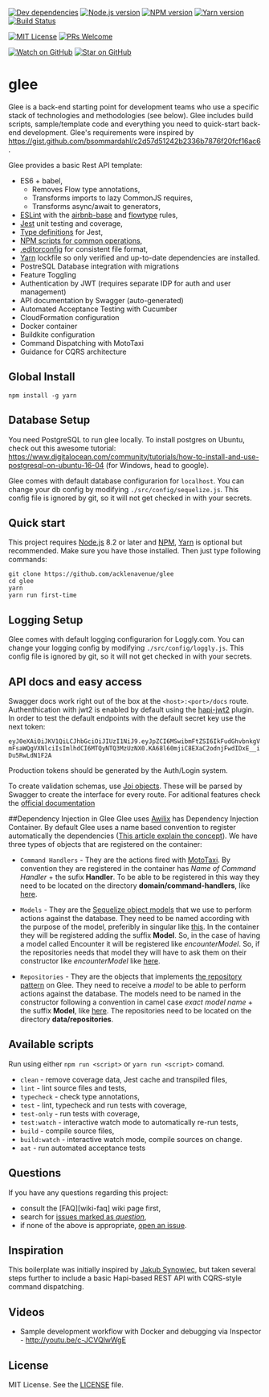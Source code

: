 [![Dev dependencies][dependencies-badge]][dependencies]
[![Node.js version][nodejs-badge]][nodejs]
[![NPM version][npm-badge]][npm]
[![Yarn version][yarn-badge]][yarn]
[![Build Status][travis-badge]][travis-ci]

[![MIT License][license-badge]][license]
[![PRs Welcome][prs-badge]][prs]

[![Watch on GitHub][github-watch-badge]][github-watch]
[![Star on GitHub][github-star-badge]][github-star]

# glee

Glee is a back-end starting point for development teams who use a specific stack of technologies and methodologies (see below). Glee includes build scripts, sample/template code and everything you need to quick-start back-end development. Glee's requirements were inspired by https://gist.github.com/bsommardahl/c2d57d51242b2336b7876f20fcf16ac6.

Glee provides a basic Rest API template:

* ES6 + babel,
  * Removes Flow type annotations,
  * Transforms imports to lazy CommonJS requires,
  * Transforms async/await to generators,
* [ESLint][eslint] with the [airbnb-base][airbnb-base] and [flowtype][eslint-flowtype] rules,
* [Jest][jest] unit testing and coverage,
* [Type definitions][flow-typed] for Jest,
* [NPM scripts for common operations](#available-scripts),
* [.editorconfig][editorconfig] for consistent file format,
* [Yarn][yarn] lockfile so only verified and up-to-date dependencies are installed.
* PostreSQL Database integration with migrations
* Feature Toggling
* Authentication by JWT (requires separate IDP for auth and user management)
* API documentation by Swagger (auto-generated)
* Automated Acceptance Testing with Cucumber
* CloudFormation configuration
* Docker container
* Buildkite configuration
* Command Dispatching with MotoTaxi
* Guidance for CQRS architecture

## Global Install

`npm install -g yarn`

## Database Setup

You need PostgreSQL to run glee locally. To install postgres on Ubuntu, check out this awesome tutorial: https://www.digitalocean.com/community/tutorials/how-to-install-and-use-postgresql-on-ubuntu-16-04 (for Windows, head to google).

Glee comes with default database configurarion for `localhost`. You can change your db config by modifying `./src/config/sequelize.js`. This config file is ignored by git, so it will not get checked in with your secrets.

## Quick start

This project requires [Node.js][nodejs] 8.2 or later and [NPM][npm], [Yarn][yarn] is optional but recommended. Make sure you have those installed. Then just type following commands:

```
git clone https://github.com/acklenavenue/glee
cd glee
yarn
yarn run first-time
```

## Logging Setup

Glee comes with default logging configurarion for Loggly.com. You can change your logging config by modifying `./src/config/loggly.js`. This config file is ignored by git, so it will not get checked in with your secrets.

## API docs and easy access

Swagger docs work right out of the box at the `<host>:<port>/docs` route.
Authenthication with jwt2 is enabled by default using the [hapi-jwt2](https://www.npmjs.com/package/hapi-auth-jwt2) plugin.
In order to test the default endpoints with the default secret key use the next token:

`eyJ0eXAiOiJKV1QiLCJhbGciOiJIUzI1NiJ9.eyJpZCI6MSwibmFtZSI6IkFudGhvbnkgVmFsaWQgVXNlciIsImlhdCI6MTQyNTQ3MzUzNX0.KA68l60mjiC8EXaC2odnjFwdIDxE__iDu5RwLdN1F2A`

Production tokens should be generated by the Auth/Login system.

To create validation schemas, use [Joi objects](https://github.com/hapijs/joi). These will be parsed by Swagger to create the interface for every route.
For aditional features check the [official documentation](https://swagger.io/docs/)

##Dependency Injection in Glee
Glee uses [Awilix](https://github.com/jeffijoe/awilix) has Dependency Injection Container. By default Glee uses a name based convention to register automatically the dependencies ([This article explain the concept](http://www.rahulpnath.com/blog/ioc-registration-by-convention/)). We have three types of objects that are registered on the container:

* `Command Handlers` - They are the actions fired with [MotoTaxi](https://github.com/AcklenAvenue/mototaxi). By convention they are registered in the container has _Name of Command Handler_ + the sufix **Handler**. To be able to be registered in this way they need to be located on the directory **domain/command-handlers**, like [here](https://github.com/AcklenAvenue/glee/blob/master/src/domain/command-handlers/encounters.js#L10).
* `Models` - They are the [Sequelize object models](http://docs.sequelizejs.com/class/lib/model.js~Model.html) that we use to perform actions against the database. They need to be named according with the purpose of the model, preferibly in singular like [this](https://github.com/AcklenAvenue/glee/blob/master/src/models/encounter.js#L2). In the container they will be registered adding the suffix **Model**. So, in the case of having a model called Encounter it will be registered like _encounterModel_. So, if the repositories needs that model they will have to ask them on their constructor like _encounterModel_ like [here](https://github.com/AcklenAvenue/glee/blob/master/src/data/repositories/encounters.js#L6).

* `Repositories` - They are the objects that implements [the repository pattern](https://martinfowler.com/eaaCatalog/repository.html) on Glee. They need to receive a _model_ to be able to perform actions against the database. The models need to be named in the constructor following a convention in camel case _exact model name_ + the suffix **Model**, like [here](https://github.com/AcklenAvenue/glee/blob/master/src/data/repositories/encounters.js#L6). The repositories need to be located on the directory **data/repositories**.

## Available scripts

Run using either `npm run <script>` or `yarn run <script>` comand.

* `clean` - remove coverage data, Jest cache and transpiled files,
* `lint` - lint source files and tests,
* `typecheck` - check type annotations,
* `test` - lint, typecheck and run tests with coverage,
* `test-only` - run tests with coverage,
* `test:watch` - interactive watch mode to automatically re-run tests,
* `build` - compile source files,
* `build:watch` - interactive watch mode, compile sources on change.
* `aat` - run automated acceptance tests

## Questions

If you have any questions regarding this project:

* consult the [FAQ][wiki-faq] wiki page first,
* search for [issues marked as _question_][issues-question],
* if none of the above is appropriate, [open an issue][new-issue].

## Inspiration

This boilerplate was initially inspired by [Jakub Synowiec](https://github.com/jsynowiec/node-flowtype-boilerplate), but taken several steps further to include a basic Hapi-based REST API with CQRS-style command dispatching.

## Videos

* Sample development workflow with Docker and debugging via Inspector - http://youtu.be/c-JCVQlwWgE

## License

MIT License. See the [LICENSE](https://github.com/acklenavenue/glee/blob/master/LICENSE) file.

[dependencies-badge]: https://david-dm.org/acklenavenue/glee/dev-status.svg?style=flat-square
[dependencies]: https://david-dm.org/acklenavenue/glee?type=dev
[nodejs-badge]: https://img.shields.io/badge/node->=%206.9.0-blue.svg?style=flat-square
[nodejs]: https://nodejs.org/dist/latest-v6.x/docs/api/
[npm-badge]: https://img.shields.io/badge/npm->=%203.10.8-blue.svg?style=flat-square
[npm]: https://docs.npmjs.com/
[yarn-badge]: https://img.shields.io/badge/yarn->=%200.19.0-blue.svg?style=flat-square
[yarn]: https://yarnpkg.com
[travis-badge]: https://travis-ci.org/AcklenAvenue/glee.svg?branch=master
[travis-ci]: https://travis-ci.org/AcklenAvenue/glee
[license-badge]: https://img.shields.io/badge/license-MIT-blue.svg?style=flat-square
[license]: https://github.com/acklenavenue/glee/blob/master/LICENSE
[prs-badge]: https://img.shields.io/badge/PRs-welcome-brightgreen.svg?style=flat-square
[prs]: http://makeapullrequest.com
[github-watch-badge]: https://img.shields.io/github/watchers/acklenavenue/glee.svg?style=social
[github-watch]: https://github.com/acklenavenue/glee/watchers
[github-star-badge]: https://img.shields.io/github/stars/acklenavenue/glee.svg?style=social
[github-star]: https://github.com/acklenavenue/glee/stargazers
[jest]: https://facebook.github.io/jest/
[flowtype]: https://flowtype.org/
[eslint]: http://eslint.org/
[airbnb-base]: https://github.com/airbnb/javascript/tree/master/packages/eslint-config-airbnb-base
[eslint-flowtype]: https://www.npmjs.com/package/eslint-plugin-flowtype
[yarn]: https://github.com/yarnpkg/yarn
[flow-typed]: https://github.com/flowtype/flow-typed
[editorconfig]: https://github.com/acklenavenue/glee/blob/master/.editorconfig
[new-issue]: https://github.com/acklenavenue/glee/issues/new
[issues-question]: https://github.com/acklenavenue/glee/issues?utf8=✓&q=label%3Aquestion%20
